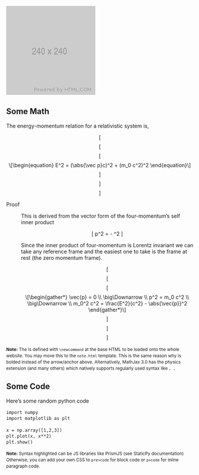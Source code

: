 <p>
<img src="example.png" class="center" />
</p>
<h2 id="some-math">
Some Math
</h2>
<p>
The energy-momentum relation for a relativistic system is,
</p>
<p>
<span class="math display">[ <span class="math display">[<span class="math display">[<span class="math display">\[\begin{equation}
E^2 = (\abs{\vec p}c)^2 + (m_0 c^2)^2
\end{equation}\]</span>]</span>]</span> ]</span>
</p>
<dl>
<dt>
Proof
</dt>
<dd>
<p>
This is derived from the vector form of the four-momentum’s self inner product
</p>
<p>
<span class="math display">[ p^2 = - ^2 ]</span>
</p>
<p>
Since the inner product of four-momentum is Lorentz invariant we can take any reference frame and the easiest one to take is the frame at rest (the zero momentum frame).
</p>
<p>
<span class="math display">[ <span class="math display">[<span class="math display">[<span class="math display">\[\begin{gather*}
\vec{p} = 0     \\
\big\Downarrow  \\
p^2 = m_0 c^2   \\
\big\Downarrow  \\
m_0^2 c^2 = \frac{E^2}{c^2} - \abs{\vec{p}}^2
\end{gather*}\]</span>]</span>]</span> ]</span>
</p>
</dd>
</dl>
<!-- Yep, as you may know Markdown rendering allows raw HTML -->
<p>
<small> <strong>Note:</strong> The <code></code> is defined with <code>\newcommand</code> at the base HTML to be loaded onto the whole website. You may move this to the <code>note.html</code> template. This is the same reason why <code></code> is bolded instead of the arrow/anchor above. Alternatively, MathJax 3.0 has the physics extension (and many others) which natively supports regularly used syntax like <code>, , </code> </small>
</p>
<h2 id="some-code">
Some Code
</h2>
<p>
Here’s some random python code
</p>
<div id="cb1" class="sourceCode">
<pre class="sourceCode py"><code class="sourceCode python"><a class="sourceLine" id="cb1-1" data-line-number="1"><span class="im">import</span> numpy</a>
<a class="sourceLine" id="cb1-2" data-line-number="2"><span class="im">import</span> matplotlib <span class="im">as</span> plt</a>
<a class="sourceLine" id="cb1-3" data-line-number="3"></a>
<a class="sourceLine" id="cb1-4" data-line-number="4">x <span class="op">=</span> np.array([<span class="dv">1</span>,<span class="dv">2</span>,<span class="dv">3</span>])</a>
<a class="sourceLine" id="cb1-5" data-line-number="5">plt.plot(x, x<span class="op">**</span><span class="dv">2</span>)</a>
<a class="sourceLine" id="cb1-6" data-line-number="6">plt.show()</a></code></pre>
</div>
<p>
<small> <strong>Note:</strong> Syntax highlighted can be JS libraries like PrismJS (see StaticPy documentation) Otherwise, you can add your own CSS to <code>pre&gt;code</code> for block code or <code>p&gt;code</code> for inline paragraph code. </small>
</p>
